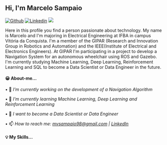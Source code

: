 <h2>Hi, I'm Marcelo Sampaio</h2>

[![Github](https://img.shields.io/badge/-Github-000?style=flat&logo=Github&logoColor=white)](https://github.com/mvsampaio98)
[![Linkedin](https://img.shields.io/badge/-LinkedIn-blue?style=flat&logo=Linkedin&logoColor=white)](www.linkedin.com/in/marcelo-victor-sa-coqueiro-sampaio)
[![](https://img.shields.io/badge/Gmail-mvsampaio98@gmail.com-red)](mailto:mvsampaio98@gmail.com)

Here in this profile you find a person passionate about technology. My name is Marcelo and I'm majoring in Electrical Engineering at IFBA in campus Vitória da Conquista. I'm a member of the GIPAR (Research and Innovation Group in Robotics and Automation) and the IEEE(Institute of Electrical and Electronics Engineers). At GIPAR I'm participating in a project to develop a Navigation System for an autonomous wheelchair using ROS and Gazebo. I'm currently studying Machine Learning, Deep Learning, Reinforcement Learning and SQL to become a Data Scientist or Data Engineer in the future.

  <h4>😀 About-me...</h4>

  • 🔭 *I’m currently working on the development of a Navigation Algorithm*
  
  • 🌱 *I’m currently learning Machine Learning, Deep Learning and Reinforcement Learning*
  
  • 💭 *I want to become a Data Scientist or Data Engineer*
  
  • 📫 *How to reach me: mvsampaio98@gmail.com | [LinkedIn](www.linkedin.com/in/marcelo-victor-sa-coqueiro-sampaio)*
  
  <h4> 💡 My Skills...</h4>
  
